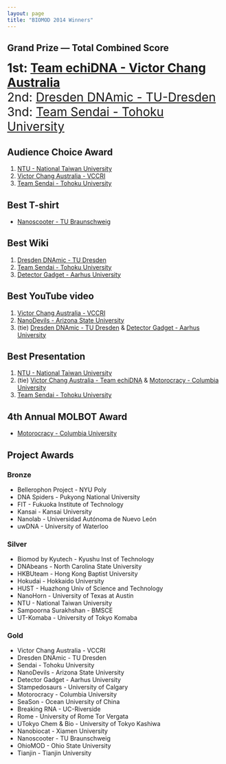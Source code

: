 ```yaml
---
layout: page
title: "BIOMOD 2014 Winners"
---
```


## Grand Prize — Total Combined Score

<font style="font-size:200%;"><strong>1st: <a target="_blank" href="http://openwetware.org/wiki/Biomod/2014/VCCRI">Team echiDNA - Victor Chang Australia</strong></a></br>
2nd: <a target="_blank" href="http://www.ddnamic.de/">Dresden DNAmic - TU-Dresden</a></br>
3nd: <a target="_blank" href="http://teamsendai2014.github.io/">Team Sendai - Tohoku University</a>
</font>

## Audience Choice Award

1. <a target="_blank" href="http://openwetware.org/wiki/Biomod/2014/NTU">NTU - National Taiwan University</a>
2. <a target="_blank" href="https://www.youtube.com/watch?v=UYk16NJEENI">Victor Chang Australia - VCCRI</a>
3. <a target="_blank" href="http://teamsendai2014.github.io/">Team Sendai - Tohoku University</a>


## Best T-shirt

* <a target="_blank" href="http://openwetware.org/wiki/Biomod/2014/Braunschweig">Nanoscooter - TU Braunschweig</a><br>


## Best Wiki

1. <a target="_blank" href="http://www.ddnamic.de/">Dresden DNAmic - TU Dresden</a>
2. <a target="_blank" href="http://teamsendai2014.github.io/">Team Sendai - Tohoku University</a>
3. <a target="_blank" href="http://detectorgadget.github.io/">Detector Gadget - Aarhus University</a><br>


## Best YouTube video

1. <a target="_blank" href="https://www.youtube.com/watch?v=UYk16NJEENI">Victor Chang Australia - VCCRI</a>
2. <a target="_blank" href="https://www.youtube.com/watch?v=mvQHYjYaMMY">NanoDevils - Arizona State University</a>
3. (tie) <a target="_blank" href="https://www.youtube.com/watch?v=JzfxboalHJ4">Dresden DNAmic - TU Dresden</a> & <a target="_blank" href="https://www.youtube.com/watch?v=McWaxfEVfpw">Detector Gadget - Aarhus University</a><br>

## Best Presentation

1. <a target="_blank" href="http://openwetware.org/wiki/Biomod/2014/NTU">NTU - National Taiwan University</a>
2. (tie) <a target="_blank" href="http://openwetware.org/wiki/Biomod/2014/VCCRI">Victor Chang Australia - Team echiDNA</a> & <a target="_blank" href="http://www.s103d.com/Biomod/website/">Motorocracy - Columbia University</a><br>
3. <a target="_blank" href="http://teamsendai2014.github.io/">Team Sendai - Tohoku University</a>


## 4th Annual MOLBOT Award

* <a target="_blank" href="http://www.s103d.com/Biomod/website/">Motorocracy - Columbia University</a><br>


## Project Awards


### Bronze

- Bellerophon Project - NYU Poly
- DNA Spiders - Pukyong National University
- FIT - Fukuoka Institute of Technology
- Kansai - Kansai University
- Nanolab - Universidad Autónoma de Nuevo León<br>
- uwDNA - University of Waterloo

### Silver

- Biomod by Kyutech - Kyushu Inst of Technology<br>
- DNAbeans - North Carolina State University
- HKBUteam - Hong Kong Baptist University
- Hokudai - Hokkaido University
- HUST - Huazhong Univ of Science and Technology
- NanoHorn - University of Texas at Austin
- NTU - National Taiwan University
- Sampoorna Surakhshan - BMSCE
- UT-Komaba - University of Tokyo Komaba

### Gold

- Victor Chang Australia - VCCRI
- Dresden DNAmic - TU Dresden
- Sendai - Tohoku University
- NanoDevils - Arizona State University
- Detector Gadget - Aarhus University
- Stampedosaurs - University of Calgary
- Motorocracy - Columbia University
- SeaSon - Ocean University of China
- Breaking RNA - UC-Riverside
- Rome - University of Rome Tor Vergata
- UTokyo Chem & Bio - University of Tokyo Kashiwa
- Nanobiocat - Xiamen University
- Nanoscooter - TU Braunschweig
- OhioMOD - Ohio State University
- Tianjin - Tianjin University